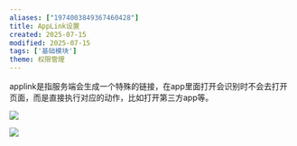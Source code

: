 ```yaml
---
aliases: ["1974003849367460428"]
title: AppLink设置
created: 2025-07-15
modified: 2025-07-15
tags: ['基础模块']
theme: 权限管理
---
```


applink是指服务端会生成一个特殊的链接，在app里面打开会识别时不会去打开页面，而是直接执行对应的动作，比如打开第三方app等。

![](4ba5427e5eaa221caa0e0fae2f46b635.jpg)

![](818148632942954d0aa12b12204ae1d9.jpg)